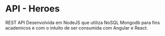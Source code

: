 # API - Heroes
REST API Desenvolvida em NodeJS que utiliza NoSQL Mongodb para fins academicos e com o intuito de ser consumida com Angular e React.
